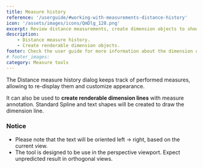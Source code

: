 ```yaml
---
title: Measure history
reference: '/userguide/#working-with-measurements-distance-history'
icon: '/assets/images/icons/QmDlg_128.png'
excerpt: Review distance measurements, create dimension objects to show them.
description:
    - Distance measure history.
    - Create renderable dimension objects.
footer: Check the user guide for more information about the dimension objects
# footer_images:
category: Measure tools
---
```


The Distance measure history dialog keeps track of performed measures, allowing to re-display them and customize appearance.

It can also be used to **create renderable dimension lines** with measure annotation. Standard Spline and text shapes will be created to draw the dimension line.

### Notice

* Please note that the text will be oriented left -&gt; right, based on the current view.
* The tool is designed to be use in the perspective viewport. Expect unpredicted result in orthogonal views.
